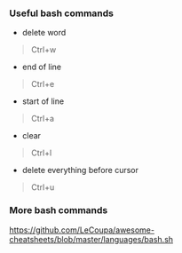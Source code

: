 ### Useful bash commands
- delete word
> Ctrl+w
- end of line
> Ctrl+e
- start of line
> Ctrl+a
- clear
> Ctrl+l
- delete everything before cursor
> Ctrl+u

### More bash commands
https://github.com/LeCoupa/awesome-cheatsheets/blob/master/languages/bash.sh
